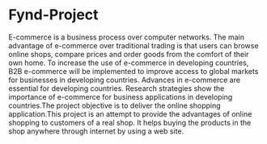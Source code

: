 # Fynd-Project
E-commerce is a business process over computer networks. 
The main advantage of e-commerce over traditional trading is that users can browse online shops, compare prices and order goods from the comfort of their own home.
To increase the use of e-commerce in developing countries, B2B e-commerce will be implemented to improve access to global markets for businesses in developing countries. Advances in e-commerce are essential for developing countries. Research strategies show the importance of e-commerce for business applications in developing countries.The project objective is to deliver the online shopping application.This project is an attempt to provide the advantages of online shopping to customers of a real shop. It helps buying the products in the shop anywhere through internet by using a web site.
